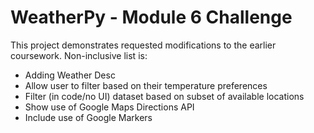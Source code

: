 # WeatherPy - Module 6 Challenge
This project demonstrates requested modifications to the earlier coursework.
Non-inclusive list is: 
- Adding Weather Desc
- Allow user to filter based on their temperature preferences
- Filter (in code/no UI) dataset based on subset of available locations
- Show use of Google Maps Directions API
- Include use of Google Markers
